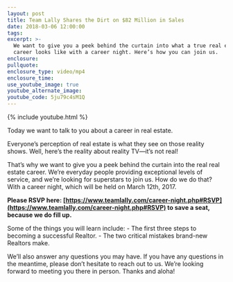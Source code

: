 ```yaml
---
layout: post
title: Team Lally Shares the Dirt on $82 Million in Sales
date: 2018-03-06 12:00:00
tags:
excerpt: >-
  We want to give you a peek behind the curtain into what a true real estate
  career looks like with a career night. Here’s how you can join us.
enclosure:
pullquote:
enclosure_type: video/mp4
enclosure_time:
use_youtube_image: true
youtube_alternate_image:
youtube_code: 5ju79c4sM1Q
---
```


{% include youtube.html %}

Today we want to talk to you about a career in real estate.

Everyone’s perception of real estate is what they see on those reality shows. Well, here’s the reality about reality TV—it’s not real!

That’s why we want to give you a peek behind the curtain into the real real estate career. We’re everyday people providing exceptional levels of service, and we’re looking for superstars to join us. How do we do that? With a career night, which will be held on March 12th, 2017.

**Please RSVP here: [https://www.teamlally.com/career-night.php#RSVP](https://www.teamlally.com/career-night.php#RSVP) to save a seat, because we do fill up.**

Some of the things you will learn include: - The first three steps to becoming a successful Realtor. - The two critical mistakes brand-new Realtors make.

We’ll also answer any questions you may have. If you have any questions in the meantime, please don’t hesitate to reach out to us. We’re looking forward to meeting you there in person. Thanks and aloha!